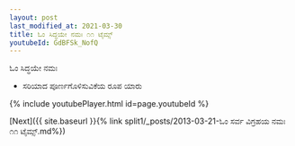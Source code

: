 ```yaml
---
layout: post
last_modified_at: 2021-03-30
title: ಓಂ ಸಿದ್ಧಯೇ ನಮಃ ೧೧ ಟೈಮ್ಸ್
youtubeId: GdBFSk_NofQ
---
```

 
 
 ಓಂ ಸಿದ್ಧಯೇ ನಮಃ  
 
 -  ಸರಿಯಾದ ಪೂರ್ಣಗೊಳಿಸುವಿಕೆಯ ರೂಪ ಯಾರು 
 
  
 
  
 
 
 
 
 
 


{% include youtubePlayer.html id=page.youtubeId %}
 
[Next]({{ site.baseurl }}{% link  split1/_posts/2013-03-21-ಓಂ ಸರ್ವ ವಿಗ್ರಹಯ ನಮಃ ೧೧ ಟೈಮ್ಸ್.md%})
 
